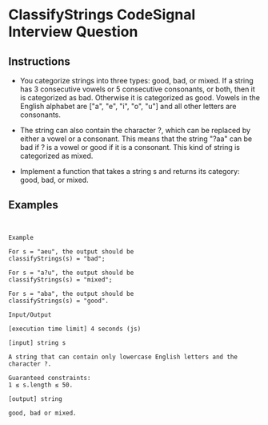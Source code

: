 # ClassifyStrings CodeSignal Interview Question

## Instructions
- You categorize strings into three types: good, bad, or mixed. If a string has 3 consecutive vowels or 5 consecutive consonants, or both, then it is categorized as bad. Otherwise it is categorized as good. Vowels in the English alphabet are ["a", "e", "i", "o", "u"] and all other letters are consonants.

- The string can also contain the character ?, which can be replaced by either a vowel or a consonant. This means that the string "?aa" can be bad if ? is a vowel or good if it is a consonant. This kind of string is categorized as mixed.

- Implement a function that takes a string s and returns its category: good, bad, or mixed.

## Examples

```


Example

For s = "aeu", the output should be
classifyStrings(s) = "bad";

For s = "a?u", the output should be
classifyStrings(s) = "mixed";

For s = "aba", the output should be
classifyStrings(s) = "good".

Input/Output

[execution time limit] 4 seconds (js)

[input] string s

A string that can contain only lowercase English letters and the character ?.

Guaranteed constraints:
1 ≤ s.length ≤ 50.

[output] string

good, bad or mixed.



```
